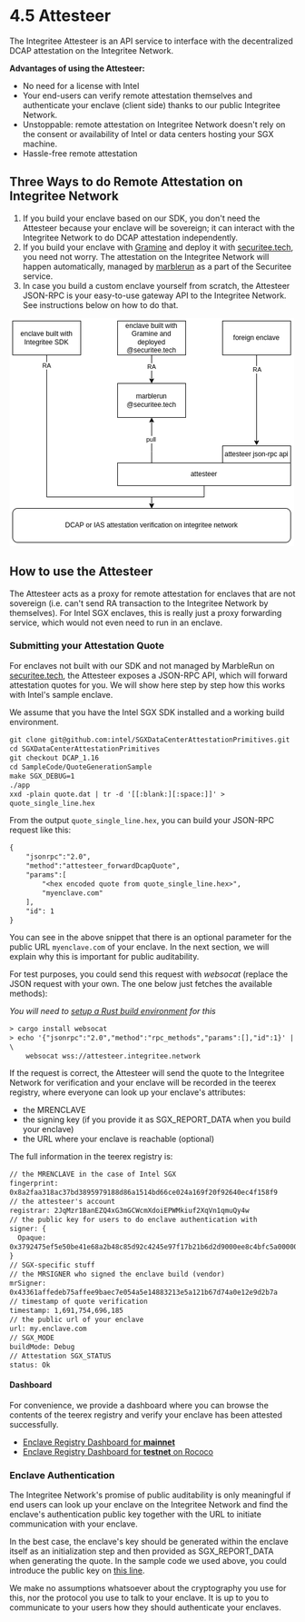 # 4.5 Attesteer

The Integritee Attesteer is an API service to interface with the decentralized DCAP attestation on the Integritee Network.



**Advantages of using the Attesteer:**

* No need for a license with Intel
* Your end-users can verify remote attestation themselves and authenticate your enclave (client side) thanks to our public Integritee Network.
* Unstoppable: remote attestation on Integritee Network doesn't rely on the consent or availability of Intel or data centers hosting your SGX machine.
* Hassle-free remote attestation

## Three Ways to do Remote Attestation on Integritee Network

1. If you build your enclave based on our SDK, you don't need the Attesteer because your enclave will be sovereign; it can interact with the Integritee Network to do DCAP attestation independently.
2. If you build your enclave with [Gramine](https://gramineproject.io/) and deploy it with [securitee.tech](http://securitee.tech), you need not worry. The attestation on the Integritee Network will happen automatically, managed by [marblerun](https://www.edgeless.systems/products/marblerun/) as a part of the Securitee service.
3. In case you build a custom enclave yourself from scratch, the Attesteer JSON-RPC is your easy-to-use gateway API to the Integritee Network. See instructions below on how to do that.

![](../.gitbook/assets/attesteer-3way.png)

## How to use the Attesteer

The Attesteer acts as a proxy for remote attestation for enclaves that are not sovereign (i.e. can't send RA transaction to the Integritee Network by themselves). For Intel SGX enclaves, this is really just a proxy forwarding service, which would not even need to run in an enclave.

### Submitting your Attestation Quote

For enclaves not built with our SDK and not managed by MarbleRun on [securitee.tech](http://securitee.tech), the Attesteer exposes a JSON-RPC API, which will forward attestation quotes for you. We will show here step by step how this works with Intel's sample enclave.

We assume that you have the Intel SGX SDK installed and a working build environment.

```
git clone git@github.com:intel/SGXDataCenterAttestationPrimitives.git
cd SGXDataCenterAttestationPrimitives
git checkout DCAP_1.16
cd SampleCode/QuoteGenerationSample
make SGX_DEBUG=1
./app
xxd -plain quote.dat | tr -d '[[:blank:][:space:]]' > quote_single_line.hex
```

From the output `quote_single_line.hex`, you can build your JSON-RPC request like this:

```
{
    "jsonrpc":"2.0",
    "method":"attesteer_forwardDcapQuote",
    "params":[
        "<hex encoded quote from quote_single_line.hex>",
        "myenclave.com"
    ],
    "id": 1
}
```

You can see in the above snippet that there is an optional parameter for the public URL `myenclave.com` of your enclave. In the next section, we will explain why this is important for public auditability.

For test purposes, you could send this request with _websocat_ (replace the JSON request with your own. The one below just fetches the available methods):

_You will need to_ [_setup a Rust build environment_](https://rustup.rs/) _for this_

```
> cargo install websocat
> echo '{"jsonrpc":"2.0","method":"rpc_methods","params":[],"id":1}' | \ 
    websocat wss://attesteer.integritee.network
```

If the request is correct, the Attesteer will send the quote to the Integritee Network for verification and your enclave will be recorded in the teerex registry, where everyone can look up your enclave's attributes:

* the MRENCLAVE
* the signing key (if you provide it as SGX\_REPORT\_DATA when you build your enclave)
* the URL where your enclave is reachable (optional)

The full information in the teerex registry is:

```
// the MRENCLAVE in the case of Intel SGX
fingerprint: 0x8a2faa318ac37bd3895979188d86a1514bd66ce024a169f20f92640ec4f158f9
// the attesteer's account 
registrar: 2JqMzr1BanEZQ4xG3mGCWcmXdoiEPWMkiuf2XqVn1qmuQy4w
// the public key for users to do enclave authentication with
signer: {
  Opaque: 0x3792475ef5e50be41e68a2b48c85d92c4245e97f17b21b6d2d9000ee8c4bfc5a00000000000000000000000000000000000000000000000000000000000000000000
}
// SGX-specific stuff
// the MRSIGNER who signed the enclave build (vendor)
mrSigner: 0x43361affedeb75affee9baec7e054a5e14883213e5a121b67d74a0e12e9d2b7a
// timestamp of quote verification
timestamp: 1,691,754,696,185
// the public url of your enclave 
url: my.enclave.com
// SGX_MODE
buildMode: Debug
// Attestation SGX_STATUS
status: Ok
```

#### Dashboard

For convenience, we provide a dashboard where you can browse the contents of the teerex registry and verify your enclave has been attested successfully.

* [Enclave Registry Dashboard for **mainnet**](https://dashboard.integritee.network/)
* [Enclave Registry Dashboard for **testnet** on Rococo](https://dashboard.integritee.network/?rpc=wss%3A%2F%2Frococo.api.integritee.network)

### Enclave Authentication

The Integritee Network's promise of public auditability is only meaningful if end users can look up your enclave on the Integritee Network and find the enclave's authentication public key together with the URL to initiate communication with your enclave.

In the best case, the enclave's key should be generated within the enclave itself as an initialization step and then provided as SGX\_REPORT\_DATA when generating the quote. In the sample code we used above, you could introduce the public key on [this line](https://github.com/intel/SGXDataCenterAttestationPrimitives/blob/e7604e02331b3377f3766ed3653250e03af72d45/SampleCode/QuoteGenerationSample/Enclave/Enclave.cpp#L44).

We make no assumptions whatsoever about the cryptography you use for this, nor the protocol you use to talk to your enclave. It is up to you to communicate to your users how they should authenticate your enclaves.
